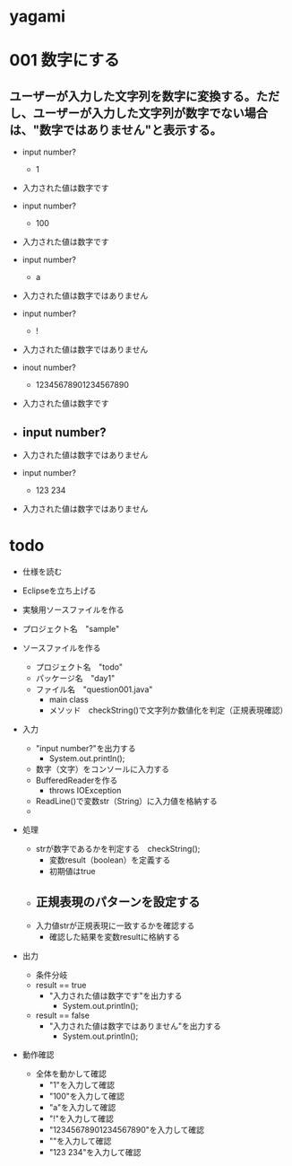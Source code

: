 # yagami

# 001 数字にする
## ユーザーが入力した文字列を数字に変換する。ただし、ユーザーが入力した文字列が数字でない場合は、"数字ではありません"と表示する。

- input number?
  - 1
- 入力された値は数字です

- input number?
   - 100
- 入力された値は数字です

- input number?
   - a
- 入力された値は数字ではありません

- input number?
   - !
- 入力された値は数字ではありません

- inout number?
   - 12345678901234567890
- 入力された値は数字です

- input number?
   - 
- 入力された値は数字ではありません

- input number?
   - 123 234
-  入力された値は数字ではありません


# todo
- 仕様を読む
- Eclipseを立ち上げる

- 実験用ソースファイルを作る
 - プロジェクト名　"sample"

- ソースファイルを作る
   - プロジェクト名　"todo"
   - パッケージ名　"day1"
   - ファイル名　"question001.java"
      - main class
      - メソッド　checkString()で文字列か数値化を判定（正規表現確認）

- 入力
    - "input number?"を出力する
      - System.out.println();
   - 数字（文字）をコンソールに入力する
    - BufferedReaderを作る
       - throws IOException
     - ReadLine()で変数str（String）に入力値を格納する
    -

- 処理
    - strが数字であるかを判定する　checkString();
      - 変数result（boolean）を定義する
       - 初期値はtrue
    - 正規表現のパターンを設定する
      - 
    - 入力値strが正規表現に一致するかを確認する
      - 確認した結果を変数resultに格納する


- 出力
   - 条件分岐
   - result == true
     - "入力された値は数字です"を出力する
       - System.out.println();
   - result == false
     - "入力された値は数字ではありません"を出力する
        - System.out.println();

- 動作確認
   - 全体を動かして確認
       - "1"を入力して確認
       - "100"を入力して確認
       - "a"を入力して確認
       - "!"を入力して確認
       - "12345678901234567890"を入力して確認
       - ""を入力して確認
       - "123 234"を入力して確認


